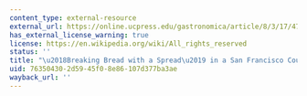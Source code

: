 ```yaml
---
content_type: external-resource
external_url: https://online.ucpress.edu/gastronomica/article/8/3/17/47468/Breaking-Bread-with-a-Spread-in-a-San-Francisco
has_external_license_warning: true
license: https://en.wikipedia.org/wiki/All_rights_reserved
status: ''
title: "\u2018Breaking Bread with a Spread\u2019 in a San Francisco County Jail"
uid: 76350430-2d59-45f0-8e86-107d377ba3ae
wayback_url: ''
---
```


